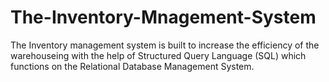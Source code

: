 # The-Inventory-Mnagement-System
The Inventory management system is built to increase the efficiency of the warehouseing with the help of Structured Query Language (SQL) which functions on the Relational Database Management System.

